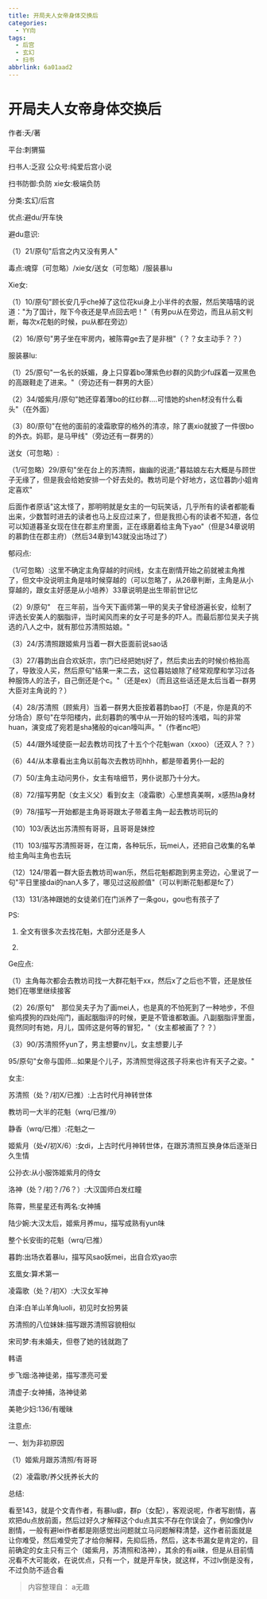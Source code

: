 ```yaml
---
title: 开局夫人女帝身体交换后
categories:
  - YY向
tags:
  - 后宫
  - 玄幻
  - 扫书
abbrlink: 6a01aad2
---
```

# 开局夫人女帝身体交换后
作者:夭/著

平台:刺猬猫

扫书人:乏寂 公众号:纯爱后宫小说

扫书防御:负防 xie女:极端负防

分类:玄幻/后宫

优点:避du/开车快

避du意识:

（1）21/原句"后宫之内又没有男人"

毒点:魂穿（可忽略）/xie女/送女（可忽略）/服装暴lu

Xie女:

（1）10/原句"顾长安几乎che掉了这位花kui身上小半件的衣服，然后笑嘻嘻的说道："为了国计，陛下今夜还是早点回去吧！"（有男pu从在旁边，而且从前文判断，每次x花魁的时候，pu从都在旁边）

（2）16/原句"男子坐在牢房内，被陈霄ge去了是非根"（？？女主动手？？）

服装暴lu:

（1）25/原句"一名长的妖媚，身上只穿着bo薄紫色纱群的风韵少fu踩着一双黑色的高跟鞋走了进来。"（旁边还有一群男的大臣）

（2）34/姬紫月/原句"她还穿着薄bo的红纱群....可惜她的shen材没有什么看头"（在外面）

（3）80/原句"在他的面前的凌霜歌穿的格外的清凉，除了裹xio就披了一件很bo的外衣。妈耶，是马甲线"（旁边还有一群男的）

送女（可忽略）:

（1/可忽略）29/原句"坐在台上的苏清照，幽幽的说道;"暮姑娘左右大概是与顾世子无缘了，但是我会给她安排一个好去处的。教坊司是个好地方，这位暮韵小姐肯定喜欢"

后面作者原话"这太怪了，那明明就是女主的一句玩笑话，几乎所有的读者都能看出来，少数暂时进去的读者也马上反应过来了，但是我担心有的读者不知道，各位可以知道暮圣女现在住在郡主府里面，正在琢磨着给主角下yao"（但是34章说明的慕韵住在郡主府）（然后34章到143就没出场过了）

郁闷点:

（1/可忽略）:这里不确定主角穿越的时间线，女主在剧情开始之前就被主角推了，但文中没说明主角是啥时候穿越的（可以忽略了，从26章判断，主角是从小穿越的，跟女主好感是从小培养）33章说明是出生带前世记忆

（2）9/原句"　在三年前，当今天下画师第一甲的吴夫子曾经游遍长安，绘制了评选长安美人的胭脂评，当时闻风而来的女子可是多的吓人。而最后那位吴夫子挑选的八人之中，就有那位苏清照姑娘。"

（3）24/苏清照跟姬紫月当着一群大臣面前说sao话

（3）27/暮韵出自合欢妖宗，宗门已经把她tj好了，然后卖出去的时候价格抬高了，导致没人买，然后原句"结果一来二去，这位暮姑娘除了经常观摩和学习过各种服饰人的法子，自己倒还是个c。"（还是ex）（而且这些话还是太后当着一群男大臣对主角说的？）

（4）28/苏清照（顾紫月）当着一群男大臣按着暮韵bao打（不是，你是真的不分场合）原句"在华阳楼内，此刻暮韵的嘴中从一开始的轻吟浅唱，叫的非常huan，演变成了宛若是sha猪般的qican嚎叫声。"（作者nc吧）

（5）44/跟外域使臣一起去教坊司找了十五个个花魁wan（xxoo）（还双人？？）

（6）44/从本章看出主角以前每次去教坊司hhh，都是带着男仆一起的

（7）50/主角主动问男仆，女主有啥细节，男仆说那乃十分大。

（8）72/描写男配（女主义父）看到女主（凌霜歌）心里想真美啊，x感热la身材

（9）78/描写一开始都是主角哥哥跟太子带着主角一起去教坊司玩的

（10）103/表达出苏清照有哥哥，且哥哥是妹控

（11）103/描写苏清照哥哥，在江南，各种玩乐，玩mei人，还把自己收集的名单给主角叫主角也去玩

（12）124/带着一群大臣去教坊司wan乐，然后花魁都跑到男主旁边，心里说了一句"平日里接dai的nan人多了，哪见过这般颜值"（可以判断花魁都是fc了）

（13）131/洛神跟她的女徒弟们在门派养了一条gou，gou也有孩子了

PS:

1.  全文有很多次去找花魁，大部分还是多人

2.  

Ge应点:

（1）主角每次都会去教坊司找一大群花魁干xx，然后x了之后也不管，还是放任她们在哪里继续接客

（2）26/原句"　那位吴夫子为了画mei人，也是真的不怕死到了一种地步，不但偷鸡摸狗的四处闯门，画起胭脂评的时候，更是不管谁都敢画。八副胭脂评里面，竟然同时有她，月儿，国师这是何等的冒犯，"（女主都被画了？？）

（3）90/苏清照怀yun了，男主想要nv儿，女主想要儿子

95/原句"女帝与国师...如果是个儿子，苏清照觉得这孩子将来也许有天子之姿。"

女主:

苏清照（处？/初X/已推）:上古时代月神转世体

教坊司一大半的花魁（wrq/已推/9）

静香（wrq/已推）:花魁之一

姬紫月（处√/初X/6）:女di，上古时代月神转世体，在跟苏清照互换身体后逐渐日久生情

公孙衣:从小服饰姬紫月的侍女

洛神（处？/初？/76？）:大汉国师白发红瞳

陈霄，熊星星还有两名:女神捕

陆少婉:大汉太后，姬紫月养mu，描写成熟有yun味

整个长安街的花魁（wrq/已推）

暮韵:出场衣着暴lu，描写风sao妖mei，出自合欢yao宗

玄凰女:算术第一

凌霜歌（处？/初X）:大汉女军神

白泽:白羊山羊角luoli，初见时女扮男装

苏清照的八位妹妹:描写跟苏清照容貌相似

宋司梦:有未婚夫，但卷了她的钱就跑了

韩语

步飞烟:洛神徒弟，描写漂亮可爱

清虚子:女神捕，洛神徒弟

美艳少妇:136/有暧昧

注意点:

一、划为非初原因

（1）姬紫月跟苏清照/有哥哥

（2）凌霜歌/养父抚养长大的

总结:

看至143，就是个文青作者，有暴lu癖，群p（女配），客观说呢，作者写剧情，喜欢把du点放前面，然后过好久才解释这个du点其实不存在你误会了，例如像伪lv剧情，一般有避lei作者都是刚感觉出问题就立马问题解释清楚，这作者前面就是让你难受，然后难受完了才给你解释，先抑后扬，然后，这本书漏女是肯定的，目前确定的女主只有三个（姬紫月，苏清照和洛神），其余的有ai昧，但是从目前情况看不大可能收，在说优点，只有一个，就是开车快，就这样，不过lv倒是没有，不过负防不适合看


> 内容整理自： a无趣